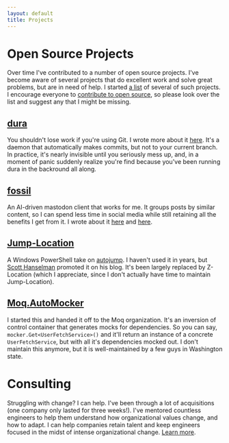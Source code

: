 ```yaml
---
layout: default
title: Projects
---
```


# Open Source Projects

Over time I've contributed to a number of open source projects. I've become aware of several projects that do 
excellent work and solve great problems, but are in need of help. I started [a list](/projects/open-source.html) of
several of such projects. I encourage everyone to 
[contribute to open source](/blog/2012/04/22/why-open-source-is-worth-your-time/), so please look over the list and
suggest any that I might be missing.


## [dura](https://github.com/tkellogg/dura)
You shouldn't lose work if you're using Git. I wrote more about it [here](https://timkellogg.me/blog/2022/10/04/dura).
It's a daemon that automatically makes commits, but not to your current branch. In practice, it's nearly
invisible until you seriously mess up, and, in a moment of panic suddenly realize you're find because you've
been running dura in the backround all along.

## [fossil](https://github.com/tkellogg/fossil/)
An AI-driven mastodon client that works for me. It groups posts by similar content, so I can spend less time
in social media while still retaining all the benefits I get from it. I wrote about it [here](https://timkellogg.me/blog/2023/12/19/fossil) and [here](https://timkellogg.me/blog/2023/12/21/alignment).

## [Jump-Location](https://github.com/tkellogg/Jump-Location)
A Windows PowerShell take on [autojump](https://github.com/wting/autojump). I haven't used it in years, but
[Scott Hanselman](https://www.hanselman.com/blog/jumplocation-a-change-directory-cd-powershell-command-that-reads-your-mind)
promoted it on his blog. It's been largely replaced by Z-Location (which I appreciate, since I don't actually
have time to maintain Jump-Location).

## [Moq.AutoMocker](https://github.com/moq/Moq.AutoMocker)
I started this and handed it off to the Moq organization. It's an inversion of control container that generates
mocks for dependencies. So you can say, `mocker.Get<UserFetchService>()` and it'll return an instance of a
concrete `UserFetchService`, but with all it's dependencies mocked out. I don't maintain this anymore, but it
is well-maintained by a few guys in Washington state.


# Consulting

Struggling with change? I can help. I've been through a lot of acquisitions (one company only lasted 
for three weeks!).
I've mentored countless engineers to help them understand how organizational values change, and how
to adapt. I can help companies retain talent and keep engineers focused in the midst of intense organizational
change. [Learn more](consulting).

